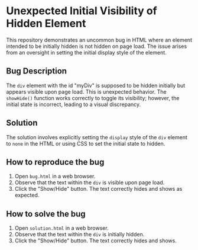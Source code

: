 # Unexpected Initial Visibility of Hidden Element

This repository demonstrates an uncommon bug in HTML where an element intended to be initially hidden is not hidden on page load. The issue arises from an oversight in setting the initial display style of the element.

## Bug Description
The `div` element with the id "myDiv" is supposed to be hidden initially but appears visible upon page load. This is unexpected behavior. The `showHide()` function works correctly to toggle its visibility; however, the initial state is incorrect, leading to a visual discrepancy.

## Solution
The solution involves explicitly setting the `display` style of the `div` element to `none` in the HTML or using CSS to set the initial state to hidden.

## How to reproduce the bug
1. Open `bug.html` in a web browser.
2. Observe that the text within the `div` is visible upon page load.
3. Click the "Show/Hide" button. The text correctly hides and shows as expected.

## How to solve the bug
1. Open `solution.html` in a web browser.
2. Observe that the text within the `div` is initially hidden.
3. Click the "Show/Hide" button. The text correctly hides and shows.

